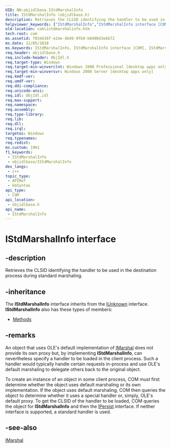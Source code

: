 ```yaml
---
UID: NN:objidlbase.IStdMarshalInfo
title: IStdMarshalInfo (objidlbase.h)
description: Retrieves the CLSID identifying the handler to be used in the destination process during standard marshaling.
helpviewer_keywords: ["IStdMarshalInfo","IStdMarshalInfo interface [COM]","IStdMarshalInfo interface [COM]","described","_com_istdmarshalinfo","com.istdmarshalinfo","objidlbase/IStdMarshalInfo"]
old-location: com\istdmarshalinfo.htm
tech.root: com
ms.assetid: f034436f-e24e-4b99-9fb9-b0400d3ebb72
ms.date: 12/05/2018
ms.keywords: IStdMarshalInfo, IStdMarshalInfo interface [COM], IStdMarshalInfo interface [COM],described, _com_istdmarshalinfo, com.istdmarshalinfo, objidlbase/IStdMarshalInfo
req.header: objidlbase.h
req.include-header: ObjIdl.h
req.target-type: Windows
req.target-min-winverclnt: Windows 2000 Professional [desktop apps only]
req.target-min-winversvr: Windows 2000 Server [desktop apps only]
req.kmdf-ver: 
req.umdf-ver: 
req.ddi-compliance: 
req.unicode-ansi: 
req.idl: ObjIdl.idl
req.max-support: 
req.namespace: 
req.assembly: 
req.type-library: 
req.lib: 
req.dll: 
req.irql: 
targetos: Windows
req.typenames: 
req.redist: 
ms.custom: 19H1
f1_keywords:
 - IStdMarshalInfo
 - objidlbase/IStdMarshalInfo
dev_langs:
 - c++
topic_type:
 - APIRef
 - kbSyntax
api_type:
 - COM
api_location:
 - objidlbase.h
api_name:
 - IStdMarshalInfo
---
```


# IStdMarshalInfo interface


## -description

Retrieves the CLSID identifying the handler to be used in the destination process during standard marshaling.

## -inheritance

The <b xmlns:loc="http://microsoft.com/wdcml/l10n">IStdMarshalInfo</b> interface inherits from the <a href="/windows/desktop/api/unknwn/nn-unknwn-iunknown">IUnknown</a> interface. <b>IStdMarshalInfo</b> also has these types of members:
<ul>
<li><a href="https://docs.microsoft.com/">Methods</a></li>
</ul>

## -remarks

An object that uses OLE's default implementation of <a href="/windows/desktop/api/objidl/nn-objidl-imarshal">IMarshal</a> does not provide its own proxy but, by implementing <b>IStdMarshalInfo</b>, can nevertheless specify a handler to be loaded in the client process. Such a handler would typically handle certain requests in-process and use OLE's default marshaling to delegate others back to the original object.

To create an instance of an object in some client process, COM must first determine whether the object uses default marshaling or its own implementation. If the object uses default marshaling, COM then queries the object to determine whether it uses a special handler or, simply, OLE's default proxy. To get the CLSID of the handler to be loaded, COM queries the object for <b>IStdMarshalInfo</b> and then the <a href="/windows/desktop/api/objidl/nn-objidl-ipersist">IPersist</a> interface. If neither interface is supported, a standard handler is used.

## -see-also

<a href="/windows/desktop/api/objidl/nn-objidl-imarshal">IMarshal</a>
